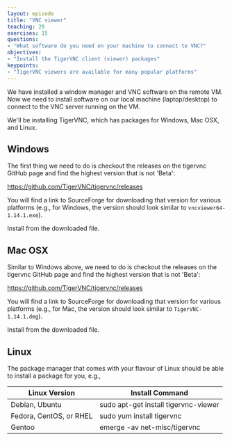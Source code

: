 ```yaml
---
layout: episode
title: "VNC viewer"
teaching: 20
exercises: 15
questions:
- "What software do you need on your machine to connect to VNC?"
objectives:
- "Install the TigerVNC client (viewer) packages"
keypoints:
- "TigerVNC viewers are available for many popular platforms"
---
```


We have installed a window manager and VNC software on the remote VM.
Now we need to install software on our local machine (laptop/desktop) to connect
to the VNC server running on the VM.

We'll be installing TigerVNC, which has packages for Windows, Mac OSX, and Linux.

## Windows

The first thing we need to do is checkout the releases on the tigervnc
GitHub page and find the highest version that is not 'Beta':

<https://github.com/TigerVNC/tigervnc/releases>

You will find a link to SourceForge for downloading that version for various
platforms (e.g., for Windows, the version should look similar to
`vncviewer64-1.14.1.exe`).

Install from the downloaded file.

## Mac OSX

Similar to Windows above, we need to do is checkout the releases on the tigervnc
GitHub page and find the highest version that is not 'Beta':

<https://github.com/TigerVNC/tigervnc/releases>

You will find a link to SourceForge for downloading that version for various
platforms (e.g., for Mac, the version should look similar to
`TigerVNC-1.14.1.dmg`).

Install from the downloaded file.

## Linux

The package manager that comes with your flavour of Linux should be able to
install a package for you, e.g.,

|Linux Version           | Install Command                      |
|------------------------|--------------------------------------|
|Debian, Ubuntu          | sudo apt-get install tigervnc-viewer |
|Fedora, CentOS, or RHEL | sudo yum install tigervnc            |
|Gentoo                  | emerge -av net-misc/tigervnc         |
